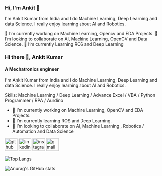 ### Hi, I'm Ankit 👋 

I'm Ankit Kumar from India and I do Machine Learning, Deep Learning and data Science. I really enjoy learning about AI and Robotics.

🔭 I’m currently working on Machine Learning, Opencv and EDA Projects.
👯 I’m looking to collaborate on AI, Machine Learning, OpenCV and Data Science.
🌱 I’m currently  Learning ROS and Deep Learning


### Hi there 👋, Ankit Kumar
#### A Mechatronics engineer
I'm Ankit Kumar from India and I do Machine Learning, Deep Learning and data Science. I really enjoy learning about AI and Robotics.


Skills: Machine Learning / Deep Learning / Advance Excel / VBA / Python Programmer / RPA / Aurdino  

- 🔭 I’m currently working on Machine Learning, OpenCV and EDA Projects. 
- 🌱 I’m currently learning ROS and Deep Learning. 
- 👯 I’m looking to collaborate on AI, Machine Learning , Robotics / Automation and Data Science 


[<img src='https://cdn.jsdelivr.net/npm/simple-icons@3.0.1/icons/github.svg' alt='github' height='40'>](https://github.com/ankitkumar174)  [<img src='https://cdn.jsdelivr.net/npm/simple-icons@3.0.1/icons/linkedin.svg' alt='linkedin' height='40'>](https://www.linkedin.com/in/ankit-kumar-060398212/)  [<img src='https://cdn.jsdelivr.net/npm/simple-icons@3.0.1/icons/instagram.svg' alt='instagram' height='40'>](https://www.instagram.com/ankit21417/)  [<img src='https://cdn.jsdelivr.net/npm/simple-icons@3.0.1/icons/gmail.svg' alt='gmail' height='40'>](ankit17421@gmail.com)  

[![Top Langs](https://github-readme-stats.vercel.app/api/top-langs/?username=ankitkumar174)](https://github.com/anuraghazra/github-readme-stats)




![Anurag's GitHub stats](https://github-readme-stats.vercel.app/api?username=ankitkumar174&show_icons=true&theme=radical)




